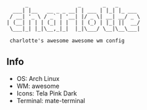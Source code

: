 ```
      _                _       _   _       
  ___| |__   __ _ _ __| | ___ | |_| |_ ___ 
 / __| '_ \ / _` | '__| |/ _ \| __| __/ _ \
| (__| | | | (_| | |  | | (_) | |_| ||  __/
 \___|_| |_|\__,_|_|  |_|\___/ \__|\__\___|
                                           
 charlotte's awesome awesome wm config
```

## Info
- OS: Arch Linux
- WM: awesome
- Icons: Tela Pink Dark
- Terminal: mate-terminal
